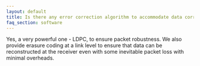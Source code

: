 ```yaml
---
layout: default
title: Is there any error correction algorithm to accommodate data corruption?
faq_section: software
---
```


Yes, a very powerful one - LDPC, to ensure packet robustness. We also provide erasure coding at a link level to ensure that data can be reconstructed at the receiver even with some inevitable packet loss with minimal overheads.

